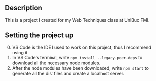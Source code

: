 ## Description
This is a project I created for my Web Techniques class at UniBuc FMI.

## Setting the project up
0. VS Code is the IDE I used to work on this project, thus I recommend using it.
1. In VS Code's terminal, write `npm install --legacy-peer-deps` to download all the necessary node modules.
2. After the node modules have been downloaded, write `npm start` to generate all the dist files and create a localhost server.
